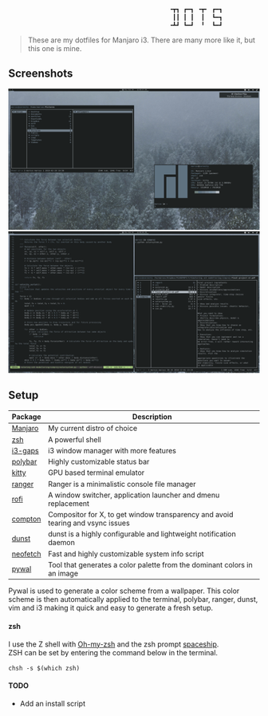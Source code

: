                                                  ╺┳┓ ┏━┓ ╺┳╸ ┏━┓
                                                  ┃┃ ┃ ┃  ┃  ┗━┓
                                                 ╺┻┛ ┗━┛  ╹  ┗━┛

> These are my dotfiles for Manjaro i3. There are many more like it, but this one is mine.

## Screenshots
![fetch](screenshots/clean.png?raw=true "Clean")
![fetch](screenshots/fakebusy.png?raw=true "Fake busy")


## Setup




| Package                                                                   | Description                                                                       |
|---------------------------------------------------------------------------|-----------------------------------------------------------------------------------|
| [Manjaro](https://manjaro.org/)                                           | My current distro of choice                                                       |
| [zsh](https://github.com/zsh-users/zsh)                                   | A powerful shell                                             |
| [i3-gaps](https://github.com/Airblader/i3)                                | i3 window manager with more features                                              |
| [polybar](https://github.com/jaagr/polybar)                               | Highly customizable status bar                                                    |
| [kitty](https://sw.kovidgoyal.net/kitty/)                                 | GPU based terminal emulator                                                     |
| [ranger](https://github.com/ranger/ranger)                                | Ranger is a minimalistic console file manager                                     |
| [rofi](https://github.com/DaveDavenport/rofi)                             | A window switcher, application launcher and dmenu replacement                     |
| [compton](https://github.com/chjj/compton)                                | Compositor for X, to get window transparency and avoid tearing and vsync issues |
| [dunst](https://github.com/dunst-project/dunst)                           | dunst is a highly configurable and lightweight notification daemon                |
| [neofetch](https://github.com/dylanaraps/neofetch)                        | Fast and highly customizable system info script                                 |
| [pywal](https://github.com/dylanaraps/pywal)                              | Tool that generates a color palette from the dominant colors in an image        |



Pywal is used to generate a color scheme from a wallpaper.
This color scheme is then automatically applied to the terminal, polybar, ranger, dunst, vim and i3 making it quick and easy to generate a fresh setup.



#### zsh

I use the Z shell with [Oh-my-zsh](https://ohmyz.sh/) and the zsh prompt [spaceship](https://github.com/denysdovhan/spaceship-prompt).\
ZSH can be set by entering the command below in the terminal.

```
chsh -s $(which zsh)
```



#### TODO

+ Add an install script
